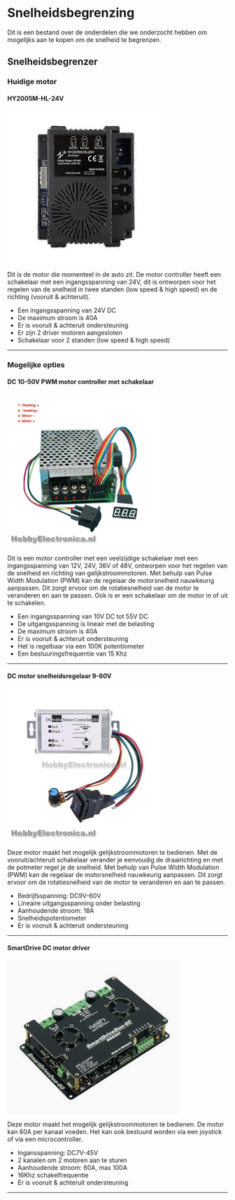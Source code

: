 # Snelheidsbegrenzing
Dit is een bestand over de onderdelen die we onderzocht hebben om mogelijks aan te kopen om de snelheid te begrenzen.

## Snelheidsbegrenzer
### Huidige motor

#### HY2005M-HL-24V
<img src="Afbeeldingen/Motor GoBabyGo.jpg" height="350" width="auto">



Dit is de motor die momenteel in de auto zit. De motor controller heeft een schakelaar met een ingangsspanning van 24V, dit is ontworpen voor het regelen van de snelheid in twee standen (low speed & high speed) en de richting (vooruit & achteruit).

- Een ingangsspanning van 24V DC
- De maximum stroom is 40A
- Er is vooruit & achteruit ondersteuning
- Er zijn 2 driver motoren aangesloten
- Schakelaar voor 2 standen (low speed & high speed)

---
### Mogelijke opties

#### DC 10-50V PWM motor controller met schakelaar
   <img src="Afbeeldingen/Motor1.jpg" height="350" width="auto">



Dit is een motor controller met een veelzijdige schakelaar met een ingangsspanning van 12V, 24V, 36V of 48V, ontworpen voor het regelen van de snelheid en richting van gelijkstroommotoren. Met behulp van Pulse Width Modulation (PWM) kan de regelaar de motorsnelheid nauwkeurig aanpassen. Dit zorgt ervoor om de rotatiesnelheid van de motor te veranderen en aan te passen. Ook is er een schakelaar om de motor in of uit te schakelen.

- Een ingangsspanning van 10V DC tot 55V DC
- De uitgangsspanning is lineair met de belasting
- De maximum stroom is 40A
- Er is vooruit & achteruit ondersteuning
- Het is regelbaar via een 100K potentiometer
- Een bestuuringsfrequentie van 15 Khz

---
#### DC motor snelheidsregelaar 9-60V
<img src="Afbeeldingen/Motor2.jpg" height="350" width="auto">



Deze motor maakt het mogelijk gelijkstroommotoren te bedienen. Met de vooruit/achteruit schakelaar verander je eenvoudig de draairichting en met de potmeter regel je de snelheid. Met behulp van Pulse Width Modulation (PWM) kan de regelaar de motorsnelheid nauwkeurig aanpassen. Dit zorgt ervoor om de rotatiesnelheid van de motor te veranderen en aan te passen.

- Bedrijfsspanning: DC9V-60V
- Lineaire uitgangsspanning onder belasting
- Aanhoudende stroom: 18A
- Snelheidspotentiometer
- Er is vooruit & achteruit ondersteuning

---

#### SmartDrive DC motor driver
<img src="Afbeeldingen/Motor3.png" height="350" width="auto">


Deze motor maakt het mogelijk gelijkstroommotoren te bedienen. De motor kan 60A per kanaal voeden. 
Het kan ook bestuurd worden via een joystick of via een microcontroller.

- Ingansspanning: DC7V-45V
- 2 kanalen om 2 motoren aan te sturen
- Aanhoudende stroom: 60A, max 100A
- 16Khz schakelfrequentie
- Er is vooruit & achteruit ondersteuning

---



